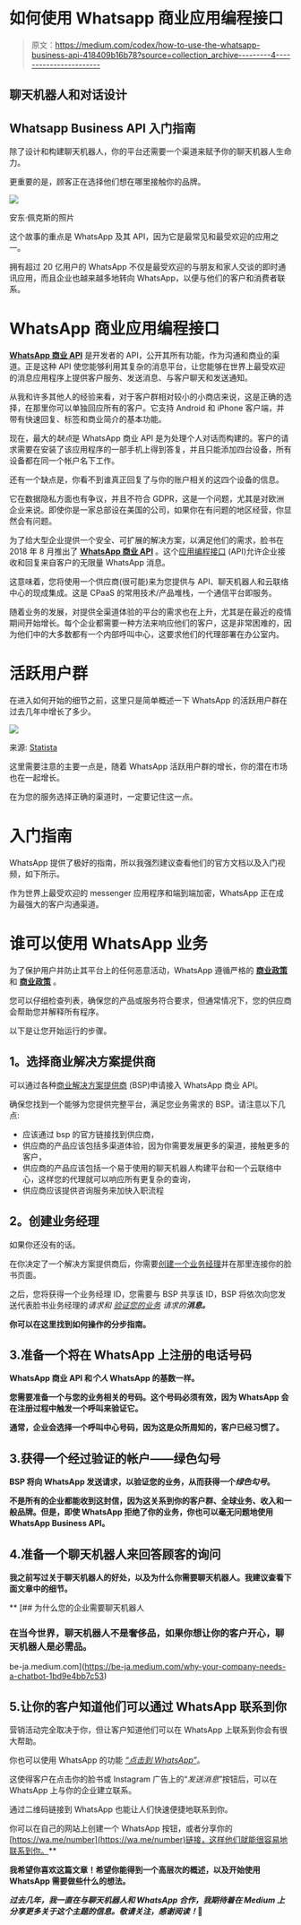 # 如何使用 Whatsapp 商业应用编程接口

> 原文：<https://medium.com/codex/how-to-use-the-whatsapp-business-api-418409b16b78?source=collection_archive---------4----------------------->

## 聊天机器人和对话设计

## Whatsapp Business API 入门指南

除了设计和构建聊天机器人，你的平台还需要一个渠道来赋予你的聊天机器人生命力。

更重要的是，顾客正在选择他们想在哪里接触你的品牌。

![](img/643c8759575a38df32d9dd483dcfdef2.png)

安东·佩克斯的照片

这个故事的重点是 WhatsApp 及其 API，因为它是最常见和最受欢迎的应用之一。

拥有超过 20 亿用户的 WhatsApp 不仅是最受欢迎的与朋友和家人交谈的即时通讯应用，而且企业也越来越多地转向 WhatsApp，以便与他们的客户和消费者联系。

# WhatsApp 商业应用编程接口

[**WhatsApp 商业 API**](https://business.whatsapp.com/) 是开发者的 API，公开其所有功能，作为沟通和商业的渠道。正是这种 API 使您能够利用其复杂的消息平台，让您能够在世界上最受欢迎的消息应用程序上提供客户服务、发送消息、与客户聊天和发送通知。

从我和许多其他人的经验来看，对于客户群相对较小的小商店来说，这是正确的选择，在那里你可以单独回应所有的客户。它支持 Android 和 iPhone 客户端，并带有快速回复、标签和商业简介的基本功能。

现在，最大的*缺点*是 WhatsApp 商业 API 是为处理个人对话而构建的。客户的请求需要在安装了该应用程序的一部手机上得到答复，并且只能添加四台设备，所有设备都在同一个帐户名下工作。

还有一个缺点是，你看不到谁真正回复了与你的账户相关的这四个设备的信息。

它在数据隐私方面也有争议，并且不符合 GDPR，这是一个问题，尤其是对欧洲企业来说。即使你是一家总部设在美国的公司，如果你在有问题的地区经营，你显然会有问题。

为了给大型企业提供一个安全、可扩展的解决方案，以满足他们的需求，脸书在 2018 年 8 月推出了 [**WhatsApp 商业 API**](https://www.whatsapp.com/business/api) 。这个[应用编程接口](https://en.wikipedia.org/wiki/Application_programming_interface) (API)允许企业接收和回复来自客户的无限量 WhatsApp 消息。

这意味着，您将使用一个供应商(很可能)来为您提供与 API、聊天机器人和云联络中心的现成集成。这是 CPaaS 的常用技术/产品堆栈，一个通信平台即服务。

随着业务的发展，对提供全渠道体验的平台的需求也在上升，尤其是在最近的疫情期间开始增长。每个企业都需要一种方法来响应他们的客户，这是非常困难的，因为他们中的大多数都有一个内部呼叫中心，这要求他们的代理部署在办公室内。

# 活跃用户群

在进入如何开始的细节之前，这里只是简单概述一下 WhatsApp 的活跃用户群在过去几年中增长了多少。

![](img/3f40d3537287b418fa37470c13c7eeba.png)

来源: [Statista](https://www.statista.com/chart/4245/whatsapp-user-growth/)

这里需要注意的主要一点是，随着 WhatsApp 活跃用户群的增长，你的潜在市场也在一起增长。

在为您的服务选择正确的渠道时，一定要记住这一点。

# 入门指南

WhatsApp 提供了极好的指南，所以我强烈建议查看他们的官方文档以及入门视频，如下所示。

作为世界上最受欢迎的 messenger 应用程序和端到端加密，WhatsApp 正在成为最强大的客户沟通渠道。

# **谁可以使用 WhatsApp 业务**

为了保护用户并防止其平台上的任何恶意活动，WhatsApp 遵循严格的 [**商业政策**](https://www.whatsapp.com/legal/commerce-policy/) 和 [**商业政策**](https://www.whatsapp.com/legal/business-policy) 。

您可以仔细检查列表，确保您的产品或服务符合要求，但通常情况下，您的供应商会帮助您并解释所有程序。

以下是让您开始运行的步骤。

## **1。选择商业解决方案提供商**

可以通过各种[商业解决方案提供商](https://www.facebook.com/business/partner-directory/search?solution_type=messaging&sort_by=alpha) (BSP)申请接入 WhatsApp 商业 API。

确保您找到一个能够为您提供完整平台，满足您业务需求的 BSP。请注意以下几点:

*   应该通过 bsp 的官方链接找到供应商，
*   供应商的产品应该包括多渠道体验，因为你需要发展更多的渠道，接触更多的客户，
*   供应商的产品应该包括一个易于使用的聊天机器人构建平台和一个云联络中心，这样您的代理就可以响应所有更复杂的查询，
*   供应商应该提供咨询服务来加快入职流程

## **2。创建业务经理**

如果你还没有的话。

在你决定了一个解决方案提供商后，你需要[创建一个业务经理](https://www.facebook.com/business/help/1710077379203657)并在那里连接你的脸书页面。

之后，您将获得一个业务经理 ID，您需要与 BSP 共享该 ID，BSP 将依次向您发送代表脸书业务经理的*请求和 [*验证您的业务*](https://www.facebook.com/business/help/2058515294227817?id=180505742745347) 请求的**消息。***

**你可以在这里找到如何操作的分步指南。**

## **3.准备一个将在 WhatsApp 上注册的电话号码**

**WhatsApp 商业 API 和*个人* WhatsApp 的基数一样。**

**您需要准备一个与您的业务相关的号码。这个号码必须有效，因为 WhatsApp 会在注册过程中触发一个呼叫来验证它。**

**通常，企业会选择一个呼叫中心号码，因为这是众所周知的，客户已经习惯了。**

## **3.获得一个经过验证的帐户——绿色勾号**

**BSP 将向 WhatsApp 发送请求，以验证您的业务，从而获得一个*绿色勾号*。**

**不是所有的企业都能收到这封信，因为这关系到你的客户群、全球业务、收入和一般品牌。但是，即使 WhatsApp 拒绝了你的业务，你也可以毫无问题地使用 WhatsApp Business API。**

## **4.准备一个聊天机器人来回答顾客的询问**

**我之前写过关于聊天机器人的好处，以及为什么你需要聊天机器人。我建议查看下面文章中的细节。**

**[](https://be-ja.medium.com/why-your-company-needs-a-chatbot-1bd9e4bb7c53) [## 为什么您的企业需要聊天机器人

### 在当今世界，聊天机器人不是奢侈品，如果你想让你的客户开心，聊天机器人是必需品。

be-ja.medium.com](https://be-ja.medium.com/why-your-company-needs-a-chatbot-1bd9e4bb7c53) 

## 5.让你的客户知道他们可以通过 WhatsApp 联系到你

营销活动完全取决于你，但让客户知道他们可以在 WhatsApp 上联系到你会有很大帮助。

你也可以使用 WhatsApp 的功能 [*“点击到 WhatsApp”*](https://www.facebook.com/business/help/447934475640650?id=371525583593535)。

这使得客户在点击你的脸书或 Instagram 广告上的“*发送消息*”按钮后，可以在 WhatsApp 上与你的企业建立联系。

通过二维码链接到 WhatsApp 也能让人们快速便捷地联系到你。

你可以在自己的网站上创建一个 WhatsApp 按钮，或者分享你的[https://wa.me/number](https://wa.me/number)链接，这样他们就能很容易地联系到你。** 

**我希望你喜欢这篇文章！希望你能得到一个高层次的概述，以及开始使用 WhatsApp 需要做些什么的想法。**

***过去几年，我一直在与聊天机器人和 WhatsApp 合作，我期待着在 Medium 上分享更多关于这个主题的信息。敬请关注，感谢阅读！*🎉**